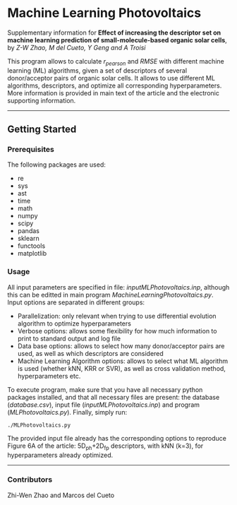 # Machine Learning Photovoltaics

Supplementary information for **Effect of increasing the descriptor set on machine learning prediction of small-molecule-based organic solar cells**, by _Z-W Zhao, M del Cueto, Y Geng and A Troisi_

This program allows to calculate _r<sub>pearson</sub>_ and _RMSE_ with different machine learning (ML) algorithms, given a set of descriptors of several donor/acceptor pairs of organic solar cells. It allows to use different ML algorithms, descriptors, and optimize all corresponding hyperparameters. More information is provided in main text of the article and the electronic supporting information.

---

## Getting Started

### Prerequisites

The following packages are used:

- re
- sys
- ast
- time
- math
- numpy
- scipy
- pandas
- sklearn
- functools
- matplotlib

### Usage

All input parameters are specified in file: _inputMLPhotovoltaics.inp_, although this can be editted in main program _MachineLearningPhotovoltaics.py_. Input options are separated in different groups:

- Parallelization: only relevant when trying to use differential evolution algorithm to optimize hyperparameters
- Verbose options: allows some flexibility for how much information to print to standard output and log file
- Data base options: allows to select how many donor/acceptor pairs are used, as well as which descriptors are considered
- Machine Learning Algorithm options: allows to select what ML algorithm is used (whether kNN, KRR or SVR), as well as cross validation method, hyperparameters etc.

To execute program, make sure that you have all necessary python packages installed, and that all necessary files are present: the database (_database.csv_), input file (_inputMLPhotovoltaics.inp_) and program (_MLPhotovoltaics.py_). Finally, simply run:

```
./MLPhotovoltaics.py
```

The provided input file already has the corresponding options to reproduce Figure 6A of the article: 5D<sub>ph</sub>+2D<sub>fp</sub> descriptors, with kNN (k=3), for hyperparameters already optimized.

---

### Contributors

Zhi-Wen Zhao and Marcos del Cueto
